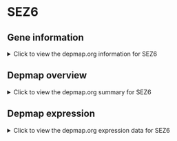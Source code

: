 <h1>SEZ6</h1>

<h2>Gene information</h2>
<details>
  <summary>Click to view the depmap.org information for SEZ6</summary>
  <iframe src="https://depmap.org/portal/gene/SEZ6?tab=about" style="border:none;width:100%;height:800px"></iframe>
</details>

<h2>Depmap overview</h2>
<details>
  <summary>Click to view the depmap.org summary for SEZ6</summary>
  <iframe src="https://depmap.org/portal/gene/SEZ6?tab=overview" style="border:none;width:100%;height:800px"></iframe>
</details>

<h2>Depmap expression</h2>
<details>
  <summary>Click to view the depmap.org expression data for SEZ6</summary>
  <iframe src="https://depmap.org/portal/gene/SEZ6?tab=characterization" style="border:none;width:100%;height:800px"></iframe>
</details>


<!--
<h2>Reactome Pathway diagram</h2>
PNAME
-->


